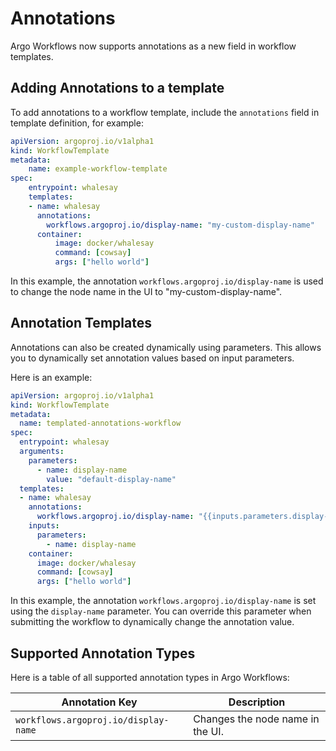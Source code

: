 # Annotations

Argo Workflows now supports annotations as a new field in workflow templates. 

## Adding Annotations to a template

To add annotations to a workflow template, include the `annotations` field in template definition, for example:

```yaml
apiVersion: argoproj.io/v1alpha1
kind: WorkflowTemplate
metadata:
    name: example-workflow-template
spec:
    entrypoint: whalesay
    templates:
    - name: whalesay
      annotations:
        workflows.argoproj.io/display-name: "my-custom-display-name"
      container:
          image: docker/whalesay
          command: [cowsay]
          args: ["hello world"]
```

In this example, the annotation `workflows.argoproj.io/display-name` is used to change the node name in the UI to "my-custom-display-name".

## Annotation Templates

Annotations can also be created dynamically using parameters. This allows you to dynamically set annotation values based on input parameters.

Here is an example:

```yaml
apiVersion: argoproj.io/v1alpha1
kind: WorkflowTemplate
metadata:
  name: templated-annotations-workflow
spec:
  entrypoint: whalesay
  arguments:
    parameters:
      - name: display-name
        value: "default-display-name"
  templates:
  - name: whalesay
    annotations:
      workflows.argoproj.io/display-name: "{{inputs.parameters.display-name}}"
    inputs:
      parameters:
        - name: display-name
    container:
      image: docker/whalesay
      command: [cowsay]
      args: ["hello world"]
```

In this example, the annotation `workflows.argoproj.io/display-name` is set using the `display-name` parameter. You can override this parameter when submitting the workflow to dynamically change the annotation value.

## Supported Annotation Types

Here is a table of all supported annotation types in Argo Workflows:

| Annotation Key                               | Description                                                                 |
|----------------------------------------------|-----------------------------------------------------------------------------|
| `workflows.argoproj.io/display-name`         | Changes the node name in the UI.                                            |
